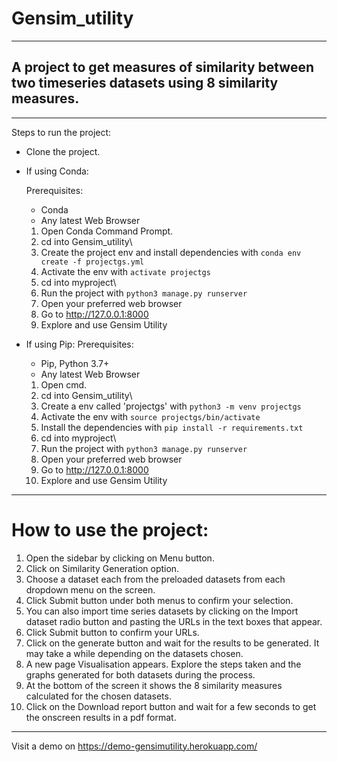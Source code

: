 # Gensim_utility
***
A project to get measures of similarity between two timeseries datasets using 8 similarity measures.
---

---

Steps to run the project:
* Clone the project.

* If using Conda:

  Prerequisites:
  * Conda
  * Any latest Web Browser

  1. Open Conda Command Prompt.
  2. cd into Gensim_utility\
  3. Create the project env and install dependencies with ``` conda env create -f projectgs.yml ```
  4. Activate the env with ```activate projectgs```
  5. cd into myproject\
  6. Run the project with ``` python3 manage.py runserver ```
  7. Open your preferred web browser
  8. Go to http://127.0.0.1:8000
  9. Explore and use Gensim Utility
  
* If using Pip:
  Prerequisites:
  * Pip, Python 3.7+
  * Any latest Web Browser

  1. Open cmd.
  2. cd into Gensim_utility\
  3. Create a env called 'projectgs' with ``` python3 -m venv projectgs ```
  4. Activate the env with ``` source projectgs/bin/activate ```
  5. Install the dependencies with ``` pip install -r requirements.txt ```
  6. cd into myproject\
  7. Run the project with ``` python3 manage.py runserver ```
  8. Open your preferred web browser
  9. Go to http://127.0.0.1:8000
  10. Explore and use Gensim Utility

***

# How to use the project:
  1. Open the sidebar by clicking on Menu button.
  2. Click on Similarity Generation option.
  3. Choose a dataset each from the preloaded datasets from each dropdown menu on the screen.
  4. Click Submit button under both menus to confirm your selection.
  5. You can also import time series datasets by clicking on the Import dataset radio button and pasting the URLs in the text boxes that appear.
  6. Click Submit button to confirm your URLs.
  7. Click on the generate button and wait for the results to be generated. It may take a while depending on the datasets chosen.
  8. A new page Visualisation appears. Explore the steps taken and the graphs generated for both datasets during the process.
  9. At the bottom of the screen it shows the 8 similarity measures calculated for the chosen datasets. 
  10. Click on the Download report button and wait for a few seconds to get the onscreen results in a pdf format.
  
***
Visit a demo on https://demo-gensimutility.herokuapp.com/
